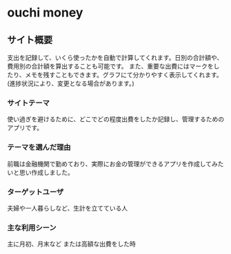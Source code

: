 # ouchi money

## サイト概要
支出を記録して、いくら使ったかを自動で計算してくれます。日別の合計額や、費用別の合計額を算出することも可能です。
また、重要な出費にはマークをしたり、メモを残すこともできます。グラフにて分かりやすく表示してくれます。
(進捗状況により、変更となる場合があります。)

### サイトテーマ
使い過ぎを避けるために、どこでどの程度出費をしたか記録し、管理するためのアプリです。

### テーマを選んだ理由
前職は金融機関で勤めており、実際にお金の管理ができるアプリを作成してみたいと思い作成しました。

### ターゲットユーザ
夫婦や一人暮らしなど、生計を立てている人

### 主な利用シーン
主に月初、月末など
または高額な出費をした時
 
 